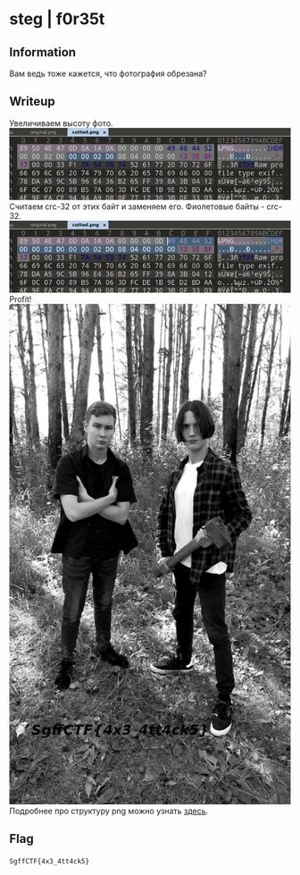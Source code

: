 # steg | f0r35t

## Information
Вам ведь тоже кажется, что фотография обрезана?

## Writeup
Увеличиваем высоту фото.
![alt text](img/size.png)
Считаем crc-32 от этих байт и заменяем его. Фиолетовые байты - crc-32.
![alt text](img/crc-32.png)
Profit!
![alt text](../task/original.png)
Подробнее про структуру png можно узнать [здесь](https://habr.com/ru/articles/130472/).

## Flag
`SgffCTF{4x3_4tt4ck5}`